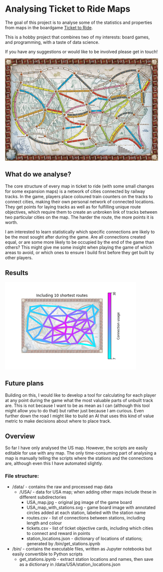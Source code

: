 # Analysing Ticket to Ride Maps

The goal of this project is to analyse some of the statistics and properties from maps in the boardgame [Ticket to Ride](https://www.daysofwonder.com/tickettoride/en/).

This is a hobby project that combines two of my interests: board games, and programming, with a taste of data science.

If you have any suggestions or would like to be involved please get in touch!

![The US map from the original Ticket to Ride](data/USA/USA_map.jpg)

## What do we analyse?

The core structure of every map in ticket to ride (with some small changes for some expansion maps) is a network of cities connected by railway tracks. In the game, players place coloured train counters on the tracks to connect cities, making their own personal network of connected locations. They get points for laying tracks as well as for fulfilling unique route objectives, which require them to create an unbroken link of tracks between two particular cities on the map. The harder the route, the more points it is worth.

I am interested to learn statistically which specific connections are likely to be the most sought after during the game. Are all connections created equal, or are some more likely to be occupied by the end of the game than others? This might give me some insight when playing the game of which areas to avoid, or which ones to ensure I build first before they get built by other players.

## Results

![Histogram of results](plots/heat_map_10_shortest.png)

## Future plans

Building on this, I would like to develop a tool for calculating for each player at any point during the game what the most valuable parts of unbuilt track are. This is not because I want to be as mean as I can (although this tool might allow you to do that) but rather just because I am curious. Even further down the road I might like to build an AI that uses this kind of value metric to make decisions about where to place track. 

## Overview

So far I have only analysed the US map. However, the scripts are easily editable for use with any map. The only time-consuming part of analysing a map is manually telling the scripts where the stations and the connections are, although even this I have automated slightly. 

### File structure:

* /data/ - contains the raw and processed map data
    * /USA/ - data for USA map; when adding other maps include these in different subdirectories
        * USA_map.jpg - original jpg image of the game board
        * USA_map_with_stations.svg - game board image with annotated circles added at each station, labeled with the station name
        * routes.csv - list of connections between stations, including length and colour
        * tickets.csv - list of ticket objective cards, including which cities to connect and reward in points
        * station_locations.json - dictionary of locations of stations; generated by /bin/get_stations.ipynb
* /bin/ - contains the executable files, written as Jupyter notebooks but easily convertible to Python scripts
    * get_stations.ipynb - extract station locations and names, then save as a dictionary in /data/USA/station_locations.json




